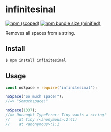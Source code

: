 # infinitesinal

[![npm (scoped)](https://img.shields.io/npm/v/@bamblehorse/tiny.svg)](https://www.npmjs.com/package/@bamblehorse/tiny)
[![npm bundle size (minified)](https://img.shields.io/bundlephobia/min/@bamblehorse/tiny.svg)](https://www.npmjs.com/package/@bamblehorse/tiny)

Removes all spaces from a string.

## Install

```
$ npm install infinitesimal
```

## Usage

```js
const noSpace = require("infinitesimal");

noSpace("So much space!");
//=> "Somuchspace!"

noSpace(1337);
//=> Uncaught TypeError: Tiny wants a string!
//    at tiny (<anonymous>:2:41)
//    at <anonymous>:1:1
```
